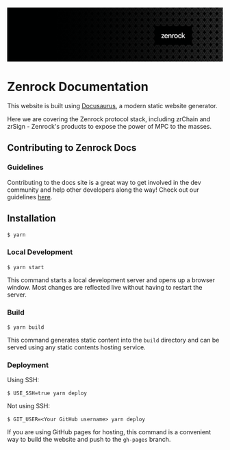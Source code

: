 ![Banner!](/docs/static/img/banner.png)

# Zenrock Documentation

This website is built using [Docusaurus](https://docusaurus.io/), a modern static website generator.

Here we are covering the Zenrock protocol stack, including zrChain and zrSign - Zenrock's products to expose the power of MPC to the masses.

## Contributing to Zenrock Docs

### Guidelines
Contributing to the docs site is a great way to get involved in the dev community and help other developers along the way! Check out our guidelines [here](./CONTRIBUTING.md).

## Installation

```
$ yarn
```

### Local Development

```
$ yarn start
```

This command starts a local development server and opens up a browser window. Most changes are reflected live without having to restart the server.

### Build

```
$ yarn build
```

This command generates static content into the `build` directory and can be served using any static contents hosting service.

### Deployment

Using SSH:

```
$ USE_SSH=true yarn deploy
```

Not using SSH:

```
$ GIT_USER=<Your GitHub username> yarn deploy
```

If you are using GitHub pages for hosting, this command is a convenient way to build the website and push to the `gh-pages` branch.
